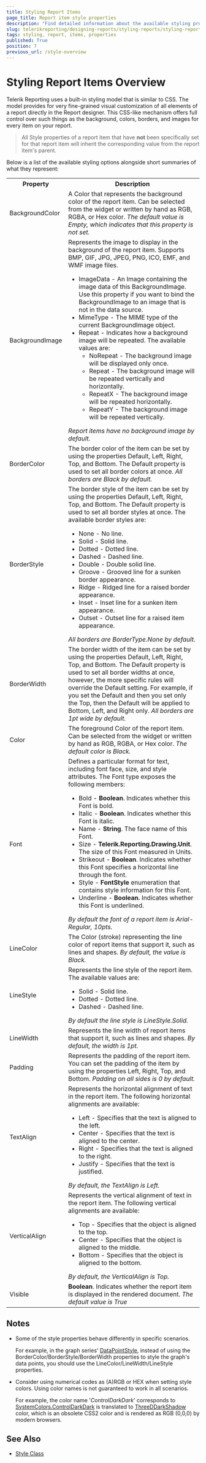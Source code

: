 ```yaml
---
title: Styling Report Items
page_title: Report item style properties
description: "Find detailed information about the available styling properties that can be used to style different report items."
slug: telerikreporting/designing-reports/styling-reports/styling-report-items
tags: styling, report, items, properties
published: True
position: 7
previous_url: /style-overview
---
```


<style>
table th:first-of-type {
	width: 20%;
}
table th:nth-of-type(2) {
	width: 80%;
}
</style>

# Styling Report Items Overview

Telerik Reporting uses a built-in styling model that is similar to CSS. The model provides for very fine-grained visual customization of all elements of a report directly in the Report designer. This CSS-like mechanism offers full control over such things as the background, colors, borders, and images for every item on your report.

> All Style properties of a report item that have **not** been specifically set for that report item will inherit the corresponding value from the report item's parent.

Below is a list of the available styling options alongside short summaries of what they represent:

<body>
	<table>
		<tr>
			<th>Property</th>
			<th>Description</th>
		</tr>
		<tr>
			<td>BackgroundColor</td>
			<td>A Color that represents the background color of the report item.
				Can be selected from the widget or written by hand as RGB, RGBA, or Hex color.
				<i>
				The default value is Empty, which indicates
				that this property is not set.
				</i>
			</td>
		</tr>
		<tr>
			<td>BackgroundImage</td>
			<td>Represents the image to display in the background of the report item. 
				Supports BMP, GIF, JPG, JPEG, PNG, ICO, EMF, and WMF image files.
				<ul>
					<li>ImageData - An Image containing the image data of this BackgroundImage. Use this property if you
						want to bind the BackgroundImage to an image that is not in the data source.</li>
					<li>MimeType - The MIME type of the current BackgroundImage object.</li>
					<li>Repeat - Indicates how a background image will be repeated.
						The available values are:
						<ul>
							<li>NoRepeat - The background image will be displayed only once.</li>
							<li>Repeat - The background image will be repeated vertically and horizontally.</li>
							<li>RepeatX - The background image will be repeated horizontally.</li>
							<li>RepeatY - The background image will be repeated vertically.
						</ul>
					</li>
				</ul>
				<i>
				Report items have no background
				image by default.
				</i>
			</td>
		</tr>
		<tr>
			<td>BorderColor</td>
			<td>The border color of the item can be set by using the properties Default, Left, Right, Top, and Bottom.
				The Default property is used to set all border colors at once.
				<i>All borders are Black by default.</i>
			</td>
		</tr>
		<tr>
			<td>BorderStyle</td>
			<td>The border style of the item can be set by using the properties Default, Left, Right, Top, and Bottom.
				The Default property is used to set all border styles at once.
				The available border styles are:
				<ul>
					<li>None - No line.</li>
					<li>Solid - Solid line.</li>
					<li>Dotted - Dotted line.</li>
					<li>Dashed - Dashed line.</li>
					<li>Double - Double solid line.</li>
					<li>Groove - Grooved line for a sunken border appearance.</li>
					<li>Ridge - Ridged line for a raised border appearance.</li>
					<li>Inset - Inset line for a sunken item appearance.</li>
					<li>Outset - Outset line for a raised item appearance.</li>
				</ul>
				<i> All borders are BorderType.None by
				default.</i>
			</td>
		</tr>
		<tr>
			<td>BorderWidth</td>
			<td>The border width of the item can be set by using the properties Default, Left, Right, Top, and Bottom.
				The Default property is used to set all border widths at once, however, the more specific rules will override the Default setting.
				For example, if you set the Default and then you set only the Top, then the Default will be applied to Bottom, Left, and Right only.
				<i>All borders are 1pt wide by default.</i>
			</td>
		</tr>
		<tr>
			<td>Color</td>
			<td>The foreground Color of the report item.
				Can be selected from the widget or written by hand as RGB, RGBA, or Hex color.
				<i>The default color is Black.</i>
			</td>
		</tr>
		<tr>
			<td>Font</td>
			<td>Defines a particular format for text, including font face, size, and style attributes.
				The Font type exposes the following members:
				<ul>
					<li>Bold - <strong>Boolean</strong>. Indicates whether this Font is bold. </li>
					<li>Italic - <strong>Boolean</strong>. Indicates whether this Font is italic.</li>
					<li>Name - <strong>String</strong>. The face name of this Font.</li>
					<li>Size - <strong>Telerik.Reporting.Drawing.Unit</strong>. The size of this Font measured in Units.
					</li>
					<li>Strikeout - <strong>Boolean</strong>. Indicates whether this Font specifies a horizontal line
						through the font.</li>
					<li>Style - <strong>FontStyle</strong>
						enumeration that contains style information for this Font.</li>
					<li>Underline - <strong>Boolean.</strong> Indicates whether this Font is underlined.</li>
				</ul>
				<i>By default the font of a report item is Arial-Regular, 10pts.</i>
			</td>
		</tr>
		<tr>
			<td>LineColor</td>
			<td>The Color (stroke) representing the line color of report items that support it, such as lines and
				shapes.
				<i>By default, the value is Black.</i>
			</td>
		</tr>
		<tr>
			<td>LineStyle</td>
			<td>Represents the line style of the report item.
				The available values are:
				<ul>
					<li>Solid - Solid line.</li>
					<li>Dotted - Dotted line.</li>
					<li>Dashed - Dashed line.</li>
				</ul>
				<i>By default the line style is LineStyle.Solid.</i>
			</td>
		</tr>
		<tr>
			<td>LineWidth</td>
			<td>Represents the line width of report items that support it, such as lines and shapes.
				<i>By default, the width is 1pt.</i>
			</td>
		</tr>
		<tr>
			<td>Padding</td>
			<td>Represents the padding of the report item. You can set the padding of the item by using the properties
				Left, Right, Top, and Bottom.
				<i>Padding on all sides is 0 by default.</i>
			</td>
		</tr>
		<tr>
			<td>TextAlign</td>
			<td>Represents the horizontal alignment of text in the report item. The following horizontal alignments are
				available:
				<ul>
					<li>Left - Specifies that the text is aligned to the left.</li>
					<li>Center - Specifies that the text is aligned to the center.</li>
					<li>Right - Specifies that the text is aligned to the right.</li>
					<li>Justify - Specifies that the text is justified.</li>
				</ul>
				<i>By default, the TextAlign is Left.</i>
			</td>
		</tr>
		<tr>
			<td>VerticalAlign</td>
			<td>Represents the vertical alignment of text in the report item. The following vertical alignments are
				available:
				<ul>
					<li>Top - Specifies that the object is aligned to the top.</li>
					<li>Center - Specifies that the object is aligned to the middle.</li>
					<li>Bottom - Specifies that the object is aligned to the bottom.</li>
				</ul>
				<i>By default, the VerticalAlign is Top.</i>
			</td>
		</tr>
		<tr>
			<td>Visible</td>
			<td><strong>Boolean</strong>. Indicates whether the report item is displayed in the rendered document.
				<i>The default value is True</i>
			</td>
		</tr>
	</table>
</body>

## Notes

* Some of the style properties behave differently in specific scenarios.

	For example, in the graph series' [DataPointStyle](/api/telerik.reporting.graphseriesbase), instead of using the BorderColor/BorderStyle/BorderWidth properties to style the graph's data points, you should use the LineColor/LineWidth/LineStyle properties.

* Consider using numerical codes as (A)RGB or HEX when setting style colors. Using color names is not guaranteed to work in all scenarios.

	For example, the color name '_ControlDarkDark_' corresponds to [SystemColors.ControlDarkDark](https://learn.microsoft.com/en-us/dotnet/api/system.drawing.systemcolors.controldarkdark) is translated to [ThreeDDarkShadow](https://www.w3.org/wiki/CSS/Properties/color/keywords) color, which is an obsolete CSS2 color and is rendered as RGB (0,0,0) by modern browsers.

## See Also

* [Style Class](/api/telerik.reporting.drawing.style)
